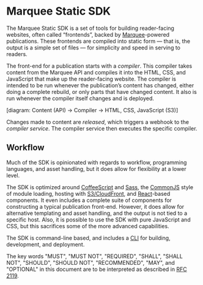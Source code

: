 Marquee Static SDK
==================

The Marquee Static SDK is a set of tools for building reader-facing websites,
often called “frontends”, backed by [Marquee](http://marquee.by)-powered
publications. These frontends are compiled into static form — that is, the
output is a simple set of files — for simplicity and speed in serving to
readers.

The front-end for a publication starts with a _compiler_. This compiler takes
content from the Marquee API and compiles it into the HTML, CSS, and
JavaScript that make up the reader-facing website. The compiler is intended to
be run whenever the publication’s content has changed, either doing a complete
rebuild, or only parts that have changed content. It also is run whenever the
compiler itself changes and is deployed.

[diagram: Content (API) -> Compiler -> HTML, CSS, JavaScript (S3)]

Changes made to content are _released_, which triggers a webhook to the
_compiler service_. The compiler service then executes the specific compiler.


## Workflow

Much of the SDK is opinionated with regards to workflow, programming
languages, and asset handling, but it does allow for flexibility at a lower
level.

The SDK is optimized around [CoffeeScript][coffeescript] and [Sass](sass),
the [CommonJS][commonjs] style of module loading, hosting with
[S3/CloudFront][s3-hosting], and [React](react)-based components. It even
includes a complete suite of components for constructing a typical publication
front-end. However, it does allow for alternative templating and asset
handling, and the output is not tied to a specific host. Also, it is possible
to use the SDK with pure JavaScript and CSS, but this sacrifices some of the
more advanced capabilities.

The SDK is command-line based, and includes a [CLI](./cli/) for building,
development, and deployment.


The key words "MUST", "MUST NOT", "REQUIRED", "SHALL", "SHALL NOT", "SHOULD",
"SHOULD NOT", "RECOMMENDED", "MAY", and "OPTIONAL" in this document are to be
interpreted as described in [RFC 2119][rfc2119].


[coffeescript]: http://coffeescript.org
[commonjs]: http://commonjs.org/
[react]: http://facebook.github.io/react/
[sass]: http://sass-lang.com
[s3-hosting]: http://docs.aws.amazon.com/gettingstarted/latest/swh/website-hosting-intro.html
[rfc2119]: http://tools.ietf.org/html/rfc2119